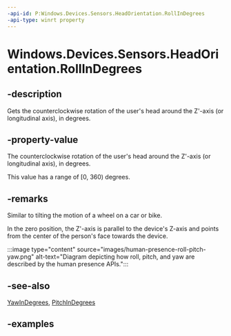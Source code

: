 ```yaml
---
-api-id: P:Windows.Devices.Sensors.HeadOrientation.RollInDegrees
-api-type: winrt property
---
```


# Windows.Devices.Sensors.HeadOrientation.RollInDegrees

<!--
public System.Nullable<double> RollInDegrees { get; }
-->

## -description

Gets the counterclockwise rotation of the user's head around the Z'-axis (or longitudinal axis), in degrees.

## -property-value

The counterclockwise rotation of the user's head around the Z'-axis (or longitudinal axis), in degrees.

This value has a range of [0, 360) degrees.

## -remarks

Similar to tilting the motion of a wheel on a car or bike.

In the zero position, the Z'-axis is parallel to the device's Z-axis and points from the center of the person's face towards the device.

:::image type="content" source="images/human-presence-roll-pitch-yaw.png" alt-text="Diagram depicting how roll, pitch, and yaw are described by the human presence APIs.":::

## -see-also

[YawInDegrees](headorientation_yawindegrees.md), [PitchInDegrees](headorientation_pitchindegrees.md)

## -examples
